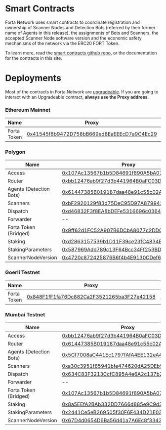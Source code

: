 # Smart Contracts


Forta Network uses smart contracts to coordinate registration and ownership of Scanner Nodes and Detection Bots (referred by their former name of Agents in this release), the assignments of Bots and Scanners, the accepted Scanner Node software version and the economic safety mechanisms of the network via the ERC20 FORT Token.

To learn more, read the [smart contracts github repo](https://github.com/forta-protocol/forta-contracts), or the documentation for the contracts in this site.


# Deployments

Most of the contracts in Forta Network are [upgradeable](https://docs.openzeppelin.com/contracts/4.x/upgradeable).
If you are going to interact with an Upgradeable contract, **always use the Proxy address**.


### Ethereum Mainnet

| Name | Proxy | Implementation |
| -- | -- | -- |
| Forta Token | [0x41545f8b9472D758bB669ed8EaEEEcD7a9C4Ec29](https://etherscan.io/address/0x41545f8b9472D758bB669ed8EaEEEcD7a9C4Ec29) | [0x587969Add789c13F64Bcc34Ff253BD9BFB78f38a](https://etherscan.io/address/0x587969Add789c13F64Bcc34Ff253BD9BFB78f38a) |


### Polygon

| Name | Proxy | Implementation |
| ----- | ----- | -------------- |
| Access | [0x107Ac13567b1b5D84691f890A5bA07EdaE1a11c3](https://polygonscan.com/address/0x107Ac13567b1b5D84691f890A5bA07EdaE1a11c3) | [0xd60D162c3335eB3EC4BEcA9F97218FAa4839f007](https://polygonscan.com/address/0xd60D162c3335eB3EC4BEcA9F97218FAa4839f007) |
| Router | [0xbb12476ab9f27d3b441964B0aFC03D14a82e1D64](https://polygonscan.com/address/0xbb12476ab9f27d3b441964B0aFC03D14a82e1D64) | [0x200Daf0a67B91bda59B57d436a3538E60C87c381](https://polygonscan.com/address/0x200Daf0a67B91bda59B57d436a3538E60C87c381) |
| Agents (Detection Bots) | [0x61447385B019187daa48e91c55c02AF1F1f3F863](https://polygonscan.com/address/0x61447385B019187daa48e91c55c02AF1F1f3F863) | [0x2194564d6ea21bf03c057977A85b64D757596332](https://polygonscan.com/address/0x2194564d6ea21bf03c057977A85b64D757596332) |
| Scanners | [0xbF2920129f83d75DeC95D97A879942cCe3DcD387](https://polygonscan.com/address/0xbF2920129f83d75DeC95D97A879942cCe3DcD387) | [0x6083aeF817EDC5835d47290534e06dc5c51411b1](https://polygonscan.com/address/0x6083aeF817EDC5835d47290534e06dc5c51411b1) |
| Dispatch | [0xd46832F3f8EA8bDEFe5316696c0364F01b31a573](https://polygonscan.com/address/0xd46832F3f8EA8bDEFe5316696c0364F01b31a573) | [0xCF68cEEfa02Da937a5Ac65B26Bcc9255e0D6fA88](https://polygonscan.com/address/0xCF68cEEfa02Da937a5Ac65B26Bcc9255e0D6fA88) |
| Forwarder | -- | [0x356A8ee5D3bCc183c2c7853F11D19f4C7622396F](https://polygonscan.com/address/0x356A8ee5D3bCc183c2c7853F11D19f4C7622396F) |
| Forta Token (Bridged) | [0x9ff62d1FC52A907B6DCbA8077c2DDCA6E6a9d3e1](https://polygonscan.com/address/0x9ff62d1FC52A907B6DCbA8077c2DDCA6E6a9d3e1) | [0xdEc964c65B265F038b07a6524598498b3Deb0e51](https://polygonscan.com/address/0xdEc964c65B265F038b07a6524598498b3Deb0e51) |
| Staking | [0xd2863157539b1D11F39ce23fC4834B62082F6874](https://polygonscan.com/address/0xd2863157539b1D11F39ce23fC4834B62082F6874) | [0x355e16B4874A1559529229F2A2c40f026c7b816a](https://polygonscan.com/address/0x355e16B4874A1559529229F2A2c40f026c7b816a) |
| StakingParameters | [0x587969Add789c13F64Bcc34Ff253BD9BFB78f38a](https://polygonscan.com/address/0x587969Add789c13F64Bcc34Ff253BD9BFB78f38a) | [0xa2c0D02AE91ACb1517958de05513379d0C601358](https://polygonscan.com/address/0xa2c0D02AE91ACb1517958de05513379d0C601358) |
| ScannerNodeVersion | [0x4720c872425876B6f4b4E9130CDef667aDE553b2](https://polygonscan.com/address/0x4720c872425876B6f4b4E9130CDef667aDE553b2) | [0x58BB8Cb8C21032A23EB6ECC99430F0CEEE29B10b](https://polygonscan.com/address/0x58BB8Cb8C21032A23EB6ECC99430F0CEEE29B10b) |




### Goerli Testnet

| Name | Proxy | Implementation |
| -- | -- | -- |
| Forta Token | [0x848F1fF1fa76Dc882Ca2F3521265ba3F27e42158](https://goerli.etherscan.io/address/0x848f1ff1fa76dc882ca2f3521265ba3f27e42158) | [0x1b8CCBf5E8dBE1599905349E24b92a61175F9A10](https://goerli.etherscan.io/address/0x1b8CCBf5E8dBE1599905349E24b92a61175F9A10) |


### Mumbai Testnet

| Name | Proxy | Implementation |
| ----- | ----- | -------------- |
| Access | [0xbb12476ab9f27d3b441964B0aFC03D14a82e1D64](https://mumbai.polygonscan.com/address/0xbb12476ab9f27d3b441964B0aFC03D14a82e1D64) | [0xDCFC2E4037a5d5524A957D7771C6Fd328f1D8ECE](https://mumbai.polygonscan.com/address/0xDCFC2E4037a5d5524A957D7771C6Fd328f1D8ECE) |
| Router | [0x61447385B019187daa48e91c55c02AF1F1f3F863](https://mumbai.polygonscan.com/address/0x61447385B019187daa48e91c55c02AF1F1f3F863) | [0x4b3857DD81424c2BCdD338C5B2D2d9a287642c64](https://mumbai.polygonscan.com/address/0x4b3857DD81424c2BCdD338C5B2D2d9a287642c64) |
| Agents (Detection Bots) | [0x5Cf7008aC441Ec1797fAfA4EE132eA4277E9239B](https://mumbai.polygonscan.com/address/0x5Cf7008aC441Ec1797fAfA4EE132eA4277E9239B) | [0x3db7d890640957CCeeAA5411675fDfd678AC187d](https://mumbai.polygonscan.com/address/0x3db7d890640957CCeeAA5411675fDfd678AC187d) |
| Scanners | [0xa30c3951f85941bfe474620dA25DEb90283C99D7](https://mumbai.polygonscan.com/address/0xa30c3951f85941bfe474620dA25DEb90283C99D7) | [0x9A97d4f5f4711c2d629DA4D8Be072700eF15cb3e](https://mumbai.polygonscan.com/address/0x9A97d4f5f4711c2d629DA4D8Be072700eF15cb3e) |
| Dispatch | [0x634C83F3213CcfC895A4e6A2c137b2B572fa64ad](https://mumbai.polygonscan.com/address/0x634C83F3213CcfC895A4e6A2c137b2B572fa64ad) | [0x20b89b26a92Fb40536a27770BA03fd65ad7124eC](https://mumbai.polygonscan.com/address/0x20b89b26a92Fb40536a27770BA03fd65ad7124eC) |
| Forwarder | -- | [0x4E29Cea6D64be860f5eAba110686DcB585f393D6](https://mumbai.polygonscan.com/address/0x4E29Cea6D64be860f5eAba110686DcB585f393D6) |
| Forta Token (Bridged) | [0x107Ac13567b1b5D84691f890A5bA07EdaE1a11c3](https://mumbai.polygonscan.com/address/0x107Ac13567b1b5D84691f890A5bA07EdaE1a11c3) | [0x21b1b0f8e9182c92c2a81f43f305ce25994d9d57](https://mumbai.polygonscan.com/address/0x21b1b0f8e9182c92c2a81f43f305ce25994d9d57) |
| Staking | [0x8a5EEfA2BAb332DD7666d885e9C9d2775221EB1c](https://mumbai.polygonscan.com/address/0x8a5EEfA2BAb332DD7666d885e9C9d2775221EB1c) | [0x46DF428Fe81441468308D6dBa54f2c4D6C98fd51](https://mumbai.polygonscan.com/address/0x46DF428Fe81441468308D6dBa54f2c4D6C98fd51) |
| StakingParameters | [0x2441Ce5eB269505f30F6F434D21E039438aaC342](https://mumbai.polygonscan.com/address/0x2441Ce5eB269505f30F6F434D21E039438aaC342) | [0x1837CF2B32B25B6dDb4d8D004B3DC423d1d72243](https://mumbai.polygonscan.com/address/0x1837CF2B32B25B6dDb4d8D004B3DC423d1d72243) |
| ScannerNodeVersion | [0x67D4d0654D6Ba56d41a7A6Ec8f33430c3d778201](https://mumbai.polygonscan.com/address/0x67D4d0654D6Ba56d41a7A6Ec8f33430c3d778201) | [0x627Baa46bAC06e6E61E237C9bCCf8d0ec9eA165D](https://mumbai.polygonscan.com/address/0x627Baa46bAC06e6E61E237C9bCCf8d0ec9eA165D) |

